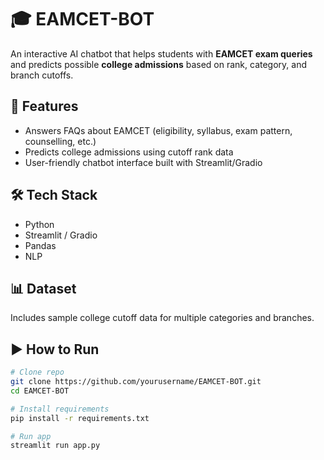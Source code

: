 # 🎓 EAMCET-BOT

An interactive AI chatbot that helps students with **EAMCET exam queries** and predicts possible **college admissions** based on rank, category, and branch cutoffs.

## 🚀 Features
- Answers FAQs about EAMCET (eligibility, syllabus, exam pattern, counselling, etc.)
- Predicts college admissions using cutoff rank data
- User-friendly chatbot interface built with Streamlit/Gradio

## 🛠️ Tech Stack
- Python  
- Streamlit / Gradio  
- Pandas  
- NLP  

## 📊 Dataset
Includes sample college cutoff data for multiple categories and branches.

## ▶️ How to Run
```bash
# Clone repo
git clone https://github.com/yourusername/EAMCET-BOT.git
cd EAMCET-BOT

# Install requirements
pip install -r requirements.txt

# Run app
streamlit run app.py
